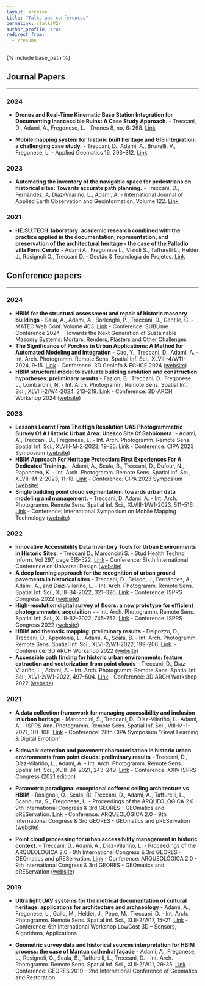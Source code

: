 ```yaml
---
layout: archive
title: "Talks and conferences"
permalink: /talksV2/
author_profile: true
redirect_from:
  - /resume
---
```


{% include base_path %}

## Journal Papers
* * *

### 2024

* **Drones and Real-Time Kinematic Base Station Integration for Documenting Inaccessible Ruins: A Case Study Approach.** - Treccani, D., Adami, A., Fregonese, L. - Drones 8, no. 6: 268. 
[Link](https://doi.org/10.3390/drones8060268)

*  **Mobile mapping system for historic built heritage and GIS integration: a challenging case study.** - Treccani, D., Adami, A., Brunelli, V., Fregonese, L. - Applied Geomatics 16, 293–312. [Link](https://doi.org/10.1007/s12518-024-00555-w)

### 2023

*  **Automating the inventory of the navigable space for pedestrians on historical sites: Towards accurate path planning.** - Treccani, D., Fernández, A, Díaz-Vilariño, L., Adami, A. - International Journal of Applied Earth Observation and Geoinformation, Volume 122. [Link](https://doi.org/10.1016/j.jag.2023.103400)

### 2021
* **HE.SU.TECH. laboratory: academic research combined with the practice applied in the documentation, representation, and preservation of the architectural heritage - the case of the Palladio villa Forni Cerato** - Adami A., Fregonese L., Vizioli S., Taffurelli L., Helder J., Rosignoli O., Treccani D. - Gestão & Tecnologia de Projetos. [Link]( https://www.revistas.usp.br/gestaodeprojetos/article/view/172008)


  
## Conference papers
* * *
### 2024
* **HBIM for the structural assessment and repair of historic masonry buildings** - Saiai, A., Adami, A., Borlenghi, P., Treccani, D., Gentile, C. - MATEC Web Conf. Volume 403. [Link](https://doi.org/10.1051/matecconf/202440307013)    - Conference: SUBLime Conference 2024 – Towards the Next Generation of Sustainable Masonry Systems: Mortars, Renders, Plasters and Other Challenges	
* **The Significance of Porches in Urban Applications: A Method for Automated Modeling and Integration** - Cao, Y., Treccani, D., Adami, A. - Int. Arch. Photogramm. Remote Sens. Spatial Inf. Sci., XLVIII-4/W11-2024, 9-15. [Link](https://doi.org/10.5194/isprs-archives-XLVIII-4-W11-2024-9-2024)     - Conference: 3D GeoInfo & EG-ICE 2024 ([website](https://3dgeoinfoeg-ice.webs.uvigo.es/3dgeoinfo))
* **HBIM structural model to evaluate building evolution and construction hypotheses: preliminary results** - Fazion, B., Treccani, D., Fregonese, L., Lombardini, N. - Int. Arch. Photogramm. Remote Sens. Spatial Inf. Sci., XLVIII-2/W4-2024, 213–219. [Link](https://doi.org/10.5194/isprs-archives-XLVIII-2-W4-2024-213-2024)    - Conference: 3D-ARCH Workshop 2024 ([website](https://3darch.fbk.eu/))
  
### 2023
* **Lessons Learnt From The High Resolution UAS Photogrammetric Survey Of A Historic Urban Area: Unesco Site Of Sabbioneta.** - Adami, A., Treccani, D.,  Fregonese, L. -  Int. Arch. Photogramm. Remote Sens. Spatial Inf. Sci., XLVIII-M-2-2023, 19–25. [Link](https://doi.org/10.5194/isprs-archives-XLVIII-M-2-2023-19-2023)     - Conference: CIPA 2023 Symposium ([website](https://www.cipa2023florence.org/))
* **HBIM Approach For Heritage Protection: First Experiences For A Dedicated Training.** - Adami, A., Scala, B., Treccani, D., Dufour, N.,  Papandrea, K. - Int. Arch. Photogramm. Remote Sens. Spatial Inf. Sci., XLVIII-M-2-2023, 11–18. [Link](https://doi.org/10.5194/isprs-archives-XLVIII-M-2-2023-11-2023)    - Conference: CIPA 2023 Symposium ([website](https://www.cipa2023florence.org/))
*  **Single building point cloud segmentation: towards urban data modeling and management.** - Treccani, D. Adami, A. - Int. Arch. Photogramm. Remote Sens. Spatial Inf. Sci., XLVIII-1/W1-2023, 511–516. [Link](https://doi.org/10.5194/isprs-archives-XLVIII-1-W1-2023-511-2023)     - Conference: International Symposium on Mobile Mapping Technology ([website](https://www.cirgeo.unipd.it/mmt/))

### 2022
*  **Innovative Accessibility Data Inventory Tools for Urban Environments in Historic Sites.** - Treccani D., Marconcini S. - Stud Health Technol Inform. Vol 297, page 515-522. [Link](http://doi:10.3233/SHTI220881)     - Conference: Sixth International Conference on Universal Design ([website](https://ud2022.unibs.it/))
*  **A deep learning approach for the recognition of urban ground pavements in historical sites** - Treccani, D., Balado, J., Fernández, A., Adami, A., and Díaz-Vilariño, L. - Int. Arch. Photogramm. Remote Sens. Spatial Inf. Sci., XLIII-B4-2022, 321–326. [Link](https://doi.org/10.5194/isprs-archives-XLIII-B4-2022-321-2022)     - Conference: ISPRS Congress 2022 ([website](https://www.isprs2022-nice.com/))
*   **High-resolution digital survey of floors: a new prototype for efficient photogrammetric acquisition** - - Int. Arch. Photogramm. Remote Sens. Spatial Inf. Sci., XLIII-B2-2022, 745–752. [Link](https://doi.org/10.5194/isprs-archives-XLIII-B2-2022-745-2022)    - Conference: ISPRS Congress 2022 ([website](https://www.isprs2022-nice.com/))
* **HBIM and thematic mapping: preliminary results** - Delpozzo, D., Treccani, D., Appolonia, L., Adami, A., Scala, B. - Int. Arch. Photogramm. Remote Sens. Spatial Inf. Sci., XLVI-2/W1-2022, 199–206. [Link](https://doi.org/10.5194/isprs-archives-XLVI-2-W1-2022-199-2022).  - Conference: 3D ARCH Workshop 2022 ([website]( https://www.sitech-3dsurvey.polimi.it/?p=3303))
* **Accessible path finding for historic urban environments: feature extraction and vectorization from point clouds** - Treccani, D., Díaz-Vilariño, L., Adami, A. - Int. Arch. Photogramm. Remote Sens. Spatial Inf. Sci., XLVI-2/W1-2022, 497–504. [Link](https://doi.org/10.5194/isprs-archives-XLVI-2-W1-2022-497-2022)   - Conference: 3D ARCH Workshop 2022 ([website]( https://www.sitech-3dsurvey.polimi.it/?p=3303))

  
### 2021

* **A data collection framework for managing accessibility and inclusion in urban heritage** - Marconcini, S., Treccani, D., Díaz-Vilariño, L., Adami, A. - ISPRS Ann. Photogramm. Remote Sens. Spatial Inf. Sci., VIII-M-1-2021, 101–108. [Link](https://doi.org/10.5194/isprs-annals-VIII-M-1-2021-101-2021)   - Conference: 28th CIPA Symposium “Great Learning & Digital Emotion” 
* **Sidewalk detection and pavement characterisation in historic urban environments from point clouds: preliminary results** - Treccani, D., Díaz-Vilariño, L.,  Adami, A. - Int. Arch. Photogramm. Remote Sens. Spatial Inf. Sci., XLIII-B4-2021, 243–249. [Link](https://doi.org/10.5194/isprs-archives-XLIII-B4-2021-243-2021)    -  Conference: XXIV ISPRS Congress (2021 edition) 

* **Parametric paradigma: exceptional coffered ceiling architecture vs HBIM** - Rosignoli, O., Scala, B:, Treccani, D., Adami, A., Taffurelli, L., Scandurra, S., Fregonese, L. - Proceedings of the ARQUEOLÓGICA 2.0 - 9th International Congress & 3rd GEORES - GEOmatics and pREServation. [Link](https://doi.org/10.4995/arqueologica9.2021.12140)  - Conference: ARQUEOLÓGICA 2.0 - 9th International Congress & 3rd GEORES - GEOmatics and pREServation ([website](http://arqueo9-geores3.webs.upv.es))

  
* **Point cloud processing for urban accessibility management in historic context.** - Treccani, D., Adami, A., Díaz-Vilariño, L. - Proceedings of the ARQUEOLÓGICA 2.0 - 9th International Congress \& 3rd GEORES - GEOmatics and pREServation. [Link](https://doi.org/10.4995/arqueologica9.2021.13259)  - Conference: ARQUEOLÓGICA 2.0 - 9th International Congress & 3rd GEORES - GEOmatics and pREServation ([website](http://arqueo9-geores3.webs.upv.es))

### 2019
 
* **Ultra light UAV systems for the metrical documentation of cultural heritage: applications for architecture and archaeology** - Adami, A., Fregonese, L., Gallo, M., Helder, J., Pepe, M., Treccani, D. - Int. Arch. Photogramm. Remote Sens. Spatial Inf. Sci., XLII-2/W17, 15–21. [Link](https://doi.org/10.5194/isprs-archives-XLII-2-W17-15-2019)  - Conference: 6th International Workshop LowCost 3D – Sensors, Algorithms, Applications
 
* **Geometric survey data and historical sources interpretation for HBIM process: the case of Mantua cathedral façade** - Adami, A., Fregonese, L., Rosignoli, O., Scala, B., Taffurelli, L., Treccani, D. - Int. Arch. Photogramm. Remote Sens. Spatial Inf. Sci., XLII-2/W11, 29-35. [Link](https://doi.org/10.5194/isprs-archives-XLII-2-W11-29-2019).  - Conference: GEORES 2019 – 2nd International Conference of Geomatics and Restoration

